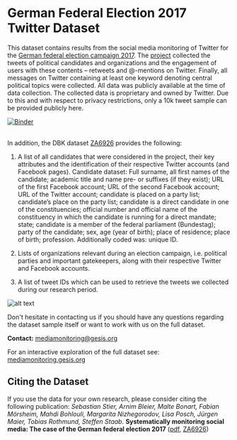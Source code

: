 

# German Federal Election 2017 Twitter Dataset

This dataset contains results from the social media monitoring of Twitter for the  [German federal election campaign 2017](https://en.wikipedia.org/wiki/2017_German_federal_election). The [project](https://arxiv.org/pdf/1804.02888.pdf) collected the tweets of political candidates and organizations and the engagement of users with these contents – retweets and @-mentions on Twitter. Finally, all messages on Twitter containing at least one keyword denoting central political topics were collected. All data was publicly available at the time of data collection. The collected data is proprietary and owned by Twitter. Due to this and with respect to privacy restrictions, only a 10k tweet sample can be provided publicly here.

[![Binder](https://notebooks.gesis.org/binder/badge_logo.svg)](https://notebooks.gesis.org/binder/v2/gh/gesiscss/btw17_sample_scripts/master?urlpath=lab/tree/query_sample.ipynb)<br/><br/>


In addition, the DBK dataset [ZA6926](https://search.gesis.org/research_data/ZA6926) provides the following:

1. A list of all candidates that were considered in the project, their key attributes and the identification of their respective Twitter accounts (and Facebook pages). Candidate dataset: Full surname, all first names of the candidate; academic title and name pre- or suffixes (if they exist); URL of the first Facebook account; URL of the second Facebook account; URL of the Twitter account; candidate is placed on a party list; candidate’s place on the party list; candidate is a direct candidate in one of the constituencies; official number and official name of the constituency in which the candidate is running for a direct mandate; state; candidate is a member of the federal parliament (Bundestag); party of the candidate; sex, age (year of birth); place of residence; place of birth; profession. Additionally coded was: unique ID.

2. Lists of organizations relevant during an election campaign, i.e. political parties and important gatekeepers, along with their respective Twitter and Facebook accounts.

3. A list of tweet IDs which can be used to retrieve the tweets we collected during our research period.



![alt text](binder/fig.png "The political communication space and its operationalization.")



Don't hesitate in contacting us if you should have any questions regarding the dataset sample itself or want to work with us on the full dataset. 


**Contact:** mediamonitoring@gesis.org

For an interactive exploration of the full dataset see: [mediamonitoring.gesis.org](http://mediamonitoring.gesis.org)




## Citing the Dataset
If you use the data for your own research, please consider citing the following publication: *Sebastian Stier, Arnim Bleier, Malte Bonart, Fabian Mörsheim, Mahdi Bohlouli, Margarita Nizhegorodov, Lisa Posch, Jürgen Maier, Tobias Rothmund, Steffen Staab*. **Systematically monitoring social media: The case of the German federal election 2017** ([pdf](https://arxiv.org/pdf/1804.02888.pdf), [ZA6926](https://search.gesis.org/research_data/ZA6926))
